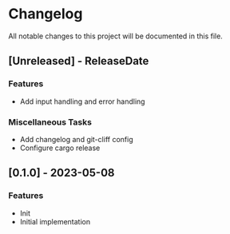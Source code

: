 # Changelog

All notable changes to this project will be documented in this file.

## [Unreleased] - ReleaseDate

### Features

- Add input handling and error handling

### Miscellaneous Tasks

- Add changelog and git-cliff config
- Configure cargo release

## [0.1.0] - 2023-05-08

### Features

- Init
- Initial implementation

<!-- generated by git-cliff -->
